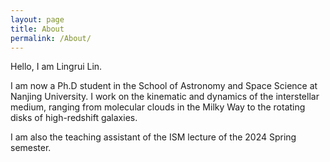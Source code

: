 ```yaml
---
layout: page
title: About
permalink: /About/
---
```

Hello, I am Lingrui Lin.

I am now a Ph.D student in the School of Astronomy and Space Science at Nanjing
University. I work on the kinematic and dynamics of the interstellar medium,
ranging from molecular clouds in the Milky Way to the rotating disks of
high-redshift galaxies.

I am also the teaching assistant of the ISM lecture of the 2024 Spring
semester.
